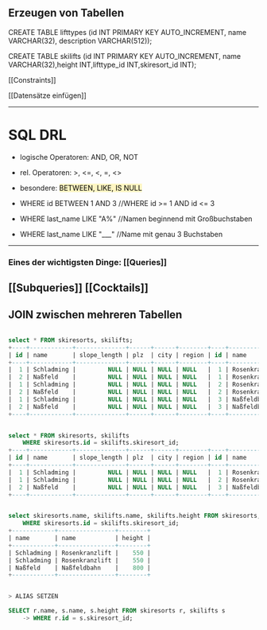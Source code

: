 
## Erzeugen von Tabellen

CREATE TABLE lifttypes 
(id INT PRIMARY KEY AUTO_INCREMENT, name VARCHAR(32),
description VARCHAR(512));

CREATE TABLE skilifts (id INT PRIMARY KEY AUTO_INCREMENT,
name VARCHAR(32),height INT,lifttype_id INT,skiresort_id INT);

[[Constraints]]

[[Datensätze einfügen]]

---

# SQL DRL
- logische Operatoren: AND, OR, NOT
- rel. Operatoren: >, <=, <, =, <>
- besondere: <mark style="background: #FFF3A3A6;">BETWEEN, LIKE, IS NULL</mark> 
	
- WHERE id BETWEEN 1 AND 3			//WHERE id >= 1 AND id <= 3
- WHERE last_name LIKE "A%"			//Namen beginnend mit Großbuchstaben
- WHERE last_name LIKE "___"		//Name mit genau 3 Buchstaben

---
### Eines der wichtigsten Dinge: [[Queries]]
[[Subqueries]]
[[Cocktails]]
---


## JOIN zwischen mehreren Tabellen

```sql 

select * FROM skiresorts, skilifts;
+----+------------+--------------+------+------+--------+----+----------------+--------+-------------+--------------+
| id | name       | slope_length | plz  | city | region | id | name           | height | lifttype_id | skiresort_id |
+----+------------+--------------+------+------+--------+----+----------------+--------+-------------+--------------+
|  1 | Schladming |         NULL | NULL | NULL | NULL   |  1 | Rosenkranzlift |    550 |           1 |            1 |
|  2 | Naßfeld    |         NULL | NULL | NULL | NULL   |  1 | Rosenkranzlift |    550 |           1 |            1 |
|  1 | Schladming |         NULL | NULL | NULL | NULL   |  2 | Rosenkranzlift |    550 |           2 |            1 |
|  2 | Naßfeld    |         NULL | NULL | NULL | NULL   |  2 | Rosenkranzlift |    550 |           2 |            1 |
|  1 | Schladming |         NULL | NULL | NULL | NULL   |  3 | Naßfeldbahn    |    800 |           3 |            2 |
|  2 | Naßfeld    |         NULL | NULL | NULL | NULL   |  3 | Naßfeldbahn    |    800 |           3 |            2 |
+----+------------+--------------+------+------+--------+----+----------------+--------+-------------+--------------+


select * FROM skiresorts, skilifts
    WHERE skiresorts.id = skilifts.skiresort_id;
+----+------------+--------------+------+------+--------+----+----------------+--------+-------------+--------------+
| id | name       | slope_length | plz  | city | region | id | name           | height | lifttype_id | skiresort_id |
+----+------------+--------------+------+------+--------+----+----------------+--------+-------------+--------------+
|  1 | Schladming |         NULL | NULL | NULL | NULL   |  1 | Rosenkranzlift |    550 |           1 |            1 |
|  1 | Schladming |         NULL | NULL | NULL | NULL   |  2 | Rosenkranzlift |    550 |           2 |            1 |
|  2 | Naßfeld    |         NULL | NULL | NULL | NULL   |  3 | Naßfeldbahn    |    800 |           3 |            2 |
+----+------------+--------------+------+------+--------+----+----------------+--------+-------------+--------------+


select skiresorts.name, skilifts.name, skilifts.height FROM skiresorts, skilifts
    WHERE skiresorts.id = skilifts.skiresort_id;
+------------+----------------+--------+
| name       | name           | height |
+------------+----------------+--------+
| Schladming | Rosenkranzlift |    550 |
| Schladming | Rosenkranzlift |    550 |
| Naßfeld    | Naßfeldbahn    |    800 |
+------------+----------------+--------+


> ALIAS SETZEN

SELECT r.name, s.name, s.height FROM skiresorts r, skilifts s
    -> WHERE r.id = s.skiresort_id;
	

```


